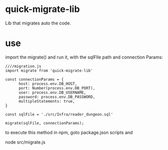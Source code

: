 # quick-migrate-lib

Lib that migrates auto the code.

# use

import the migrate() and run it, with the sqlFIle path and connection Params:

```
////migration.js
import migrate from 'quick-migrate-lib'

const connectionParams = {
      host: process.env.DB_HOST,
      port: Number(process.env.DB_PORT),
      user: process.env.DB_USERNAME,
      password: process.env.DB_PASSWORD,
      multipleStatements: true,
}

const sqlFile = './src/Infra/reader_dungeon.sql'

migrate(sqlFile, connectionParams);

```

to execute this method in npm, goto package.json scripts and

node src/migrate.js
